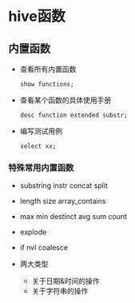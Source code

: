 # hive函数

## 内置函数

- 查看所有内置函数

  `show functions;`

- 查看某个函数的具体使用手册

  `desc function extended substr;`

- 编写测试用例

  `select xx;`



### 特殊常用内置函数

- substring instr concat split
- length size array_contains
- max min destinct avg sum count
- explode
- if nvl coalesce



- 两大类型
  - 关于日期&时间的操作
  - 关于字符串的操作